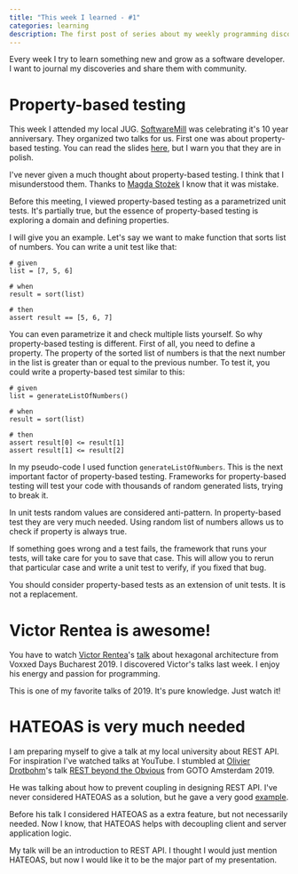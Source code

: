 ```yaml
---
title: "This week I learned - #1"
categories: learning
description: The first post of series about my weekly programming discoveries
---
```


Every week I try to learn something new and grow as a software developer.
I want to journal my discoveries and share them with community.

# Property-based testing

This week I attended my local JUG. [SoftwareMill](https://twitter.com/softwaremill) was celebrating it's 10 year anniversary. 
They organized two talks for us. First one was about property-based testing.
You can read the slides [here](https://slides.com/magdastozek/property-based-testing#/), but I warn you that they are in polish.

I've never given a much thought about property-based testing. I think
that I misunderstood them. Thanks to [Magda Stożek](https://twitter.com/magdastozek) I know that it was mistake.

Before this meeting, I viewed property-based testing as a parametrized
unit tests. It's partially true, but the essence of property-based testing is exploring a domain and defining properties.

I will give you an example. Let's say we want to make function that sorts list of numbers. You can write a unit test like that:

```
# given
list = [7, 5, 6]

# when
result = sort(list)

# then
assert result == [5, 6, 7]
```

You can even parametrize it and check multiple lists yourself.
So why property-based testing is different. First of all, you need to define a property. 
The property of the sorted list of numbers is that the next number in the list is greater than or equal to the previous number. To test it, you could write a property-based test similar to this:

```
# given
list = generateListOfNumbers()

# when
result = sort(list)

# then
assert result[0] <= result[1]
assert result[1] <= result[2]
```

In my pseudo-code I used function `generateListOfNumbers`. This is the next important factor of property-based testing.
Frameworks for property-based testing will test your code with thousands of random generated lists, trying to break it.

In unit tests random values are considered anti-pattern. In property-based test they are very much needed. Using random list of numbers allows us to check if property is always true. 

If something goes wrong and a test fails, the framework that runs your tests, will take care for you to save that case.
This will allow you to rerun that particular case and write a unit test to verify, if you fixed that bug.

You should consider property-based tests as an extension of unit tests. It is not a replacement.

# Victor Rentea is awesome!

You have to watch [Victor Rentea](https://twitter.com/VictorRentea)'s [talk](https://youtu.be/tMHO7_RLxgQ)
about hexagonal architecture from Voxxed Days Bucharest 2019.
I discovered Victor's talks last week. I enjoy his energy and passion
for programming. 

This is one of my favorite talks of 2019. It's pure knowledge.
Just watch it!

# HATEOAS is very much needed

I am preparing myself to give a talk at my local university about REST API.
For inspiration I've watched talks at YouTube. I stumbled 
at [Olivier Drotbohm](https://twitter.com/odrotbohm)'s
talk [REST beyond the Obvious](https://youtu.be/Z9E7sDhCn5U) from GOTO Amsterdam 2019.

He was talking about how to prevent coupling in designing REST API.
I've never considered HATEOAS as a solution, but he gave a very good [example](https://github.com/odrotbohm/spring-restbucks). 

Before his talk I considered HATEOAS as a extra feature, but not necessarily needed. Now I know, that HATEOAS helps with decoupling 
client and server application logic.

My talk will be an introduction to REST API. I thought I would just mention HATEOAS, but now I would like it to be the major part of my presentation.